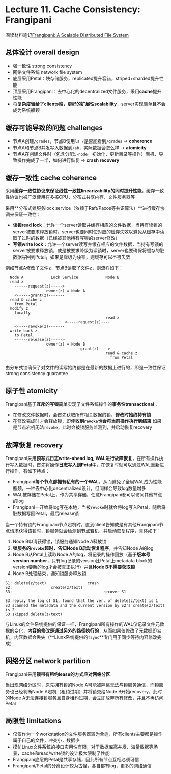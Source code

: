 # Lecture 11. Cache Consistency: Frangipani

阅读材料笔记[Frangipani: A Scalable Distributed File System](Frangipani.md)

## 总体设计 overall design

- 强一致性 strong consistency
- 网络文件系统 network file system
- 底层采用Petal：块存储服务，replicated提升容错，striped+sharded提升性能
- 顶层采用Frangipani：去中心化的decentralized文件服务，采用**cache**提升性能
- 将**复杂度留给了clients端，更好的扩展性scalability**，server实现简单且不会成为系统瓶颈

## 缓存可能导致的问题 challenges

- 节点A创建`/grades`，节点B使用`ls /`是否能看到`/grades` -> **coherence**
- 节点A和节点B并发写入数据到`/ab`，实际数据会怎么样 -> **atomicity**
- 节点A在创建文件时（包含分配`i-node`，初始化，更新目录等操作）宕机，导致操作完成了一半，如何进行恢复 -> **crash recovery**

## 缓存一致性 cache coherence

采用**缓存一致性协议来保证线性一致性linearizability的同时提升性能**，缓存一致性协议也被广泛使用在多核CPU、分布式共享内存、文件服务器等

采用**分布式锁服务lock service（依赖于Raft/Paxos等共识算法）**进行缓存协调来保证一致性：

- **读锁read lock**：允许一个server读取并缓存相应的文件数据，当持有读锁的server被要求释放锁时，server也要同时使对应的缓存失效以避免从缓存中读取了过时的数据（已经被其他持有写锁的server修改）
- **写锁write lock**：允许一个server读写并缓存相应的文件数据，当持有写锁的server被要求释放锁，或是被要求降级为读锁时，server也要确保将缓存的脏数据写回到Petal，如果是降级为读锁，则缓存可以不被失效

例如节点A修改了文件z，节点B读取了文件z，则流程如下：

```text
  Node A            Lock Service            Node B
  read z
    ------request(z)----->
                  owner(z) = Node A
    <------grant(z)-------
  read & cache z
    from Petal
  modify z
    locally
                                            read z
                          <-----request(z)----
    <-----revoke(z)-------
  write back z
    to Petal
    ------release(z)----->
                  owner(z) = Node B
                          -------grant(z)---->
                                            read & cache z
                                              from Petal
```

由分布式锁确保了对文件的读写始终都是在最新的数据上进行的，即强一致性保证strong consistency guarantee

## 原子性 atomicity

Frangipani基于**互斥的写锁**简单实现了文件系统操作的**事务性transactional**：

- 在修改文件数据时，会首先获取所有相关数据的锁，**修改时始终持有锁**
- 在修改完成时才会释放锁，即使**收到`revoke`也会将当前操作执行到结束**
  如果是节点宕机无法`revoke`，此时会被锁服务监测到，并启动恢复recovery

## 故障恢复 recovery

Frangipani采用**预写式日志write-ahead log, WAL进行故障恢复**，在所有操作执行写入数据时，首先将操作**日志写入到Petal**中，在恢复时就可以通过WAL重新进行操作，有如下特点：

- Frangipani**每个节点都拥有私有的一个WAL**，从而避免了全局WAL成为性能瓶颈，一种去中心化decentralized设计，但同样会导致log数量增多
- WAL被存储在Petal上，作为共享存储，任意Frangipani都可以访问其他节点的log
- Frangipani一开始将log写在本地，当被`revoke`时就会将log写入Petal，随后将脏数据写回Petal，最后release锁

当一个持有锁的Frangipani节点宕机时，直到client告知或是有其他Frangipani节点请求获得该锁时，锁服务就会检测到节点宕机，并启动恢复程序，具体如下：

1. Node B申请获得锁，锁服务通知Node A释放锁
2. **锁服务的`revoke`超时，告知Node B启动恢复程序**，并告知Node A的log
3. Node B从Petal上读取Node A的log，将记录的操作回放（基于**版本号version number**，只有log记录的version比Petal上metadata block的version要新的log才会被真正执行）并且**Node B不需要获取锁**
4. Node B处理结束，通知锁服务释放锁

```text
S1: delete(z/text)                  crash
S2:                 create(z/text)
S3:                                        recover S1

S3 replay the log of S1, found that the ver. of delete(z/text) is 1
S3 scanned the metadata and the current version by S2's create(z/text) is 2
S3 skipped delete(z/text)
```

与Linux的文件系统提供的保证一样，Frangipani所有操作的WAL仅记录文件元数据的变化，**内容的修改是通过另外的路径执行的**，从而如果仅修改了元数据即宕机，内容数据会丢失（**Liunx系统提供的`fsync`**专门用于同步等待内容修改完成）

## 网络分区 network partition

Frangipani采用**锁带有租约lease的方式应对网络分区**

当出现网络分区时，原先拥有锁的Node A可能被隔离无法与锁服务通信，而锁服务也已经判断Node A宕机（租约过期）并将锁交给Node B开始recovery，此时的Node A无法连接锁服务且自身租约过期，会立即放弃所有修改，并且不再访问Petal

## 局限性 limitations

- 仅仅作为一个workstation的文件服务器较为合适，所有clients主要都是操作属于自己的文件，冲突小，数据少
- 模仿Linux文件系统的接口实用性有限，对于数据库高并发、海量数据等场景，cache和read/write锁的设计极大限制了性能
- Frangipani底层的Petal是共享存储，因此所有节点互相必须可信
- Frangipani/Petal的分离设计较为古怪，各自都有log，更多的网络通信
